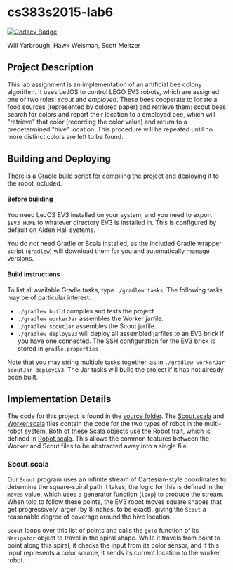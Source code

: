 # cs383s2015-lab6

[![Codacy Badge](https://www.codacy.com/project/badge/7378757016b7487084f11b23e064667c)](https://www.codacy.com)

Will Yarbrough, Hawk Weisman, Scott Meltzer

Project Description
--------------------

This lab assignment is an implementation of an artificial bee colony algorithm.
It uses LeJOS to control LEGO EV3 robots, which are assigned one of two roles:
*scout* and *employed*. These bees cooperate to locate a food sources
(represented by colored paper) and retrieve them: scout bees search for colors
and report their location to a employed bee, which will "retrieve" that color
(recording the color value) and return to a predetermined "hive" location. This
procedure will be repeated until no more distinct colors are left to be found.

Building and Deploying
----------------------

There is a Gradle build script for compiling the project and deploying it to the robot included. 

#### Before building

You need LeJOS EV3 installed on your system, and you need to export `$EV3_HOME` to whatever directory EV3 is installed in. This is configured by default on Alden Hall systems. 

You do _not_ need Gradle or Scala installed, as the included Gradle wrapper script (`gradlew`) will download them for you and automatically manage versions.

#### Build instructions

To list all available Gradle tasks, type `./gradlew tasks`. The following tasks may be of particular interest:

+ `./gradlew build` compiles and tests the project
+ `./gradlew workerJar` assembles the Worker jarfile.
+ `./gradlew scoutJar` assembles the Scout jarfile.
+ `./gradlew deployEV3` will deploy all assembled jarfiles to an EV3 brick if you have one connected. The SSH configuration for the EV3 brick is stored in `gradle.properties`

Note that you may string multiple tasks together, as in `./gradlew workerJar scoutJar deployEV3`. The Jar tasks will build the project if it has not already been built.

Implementation Details
----------------------

The code for this project is found in the [source
folder](src/main/scala/edu/allegheny/beecolony). The
[Scout.scala](src/main/scala/edu/allegheny/beecolony/Scout.scala) and
[Worker.scala](src/main/scala/edu/allegheny/beecolony/Worker.scala) files
contain the code for the two types of robot in the multi-robot system. Both of
these Scala objects use the Robot trait, which is defined in
[Robot.scala](src/main/scala/edu/allegheny/beecolony/Robot.scala). This allows
the common features between the Worker and Scout files to be abstracted away
into a single file.

### Scout.scala
Our `Scout` program uses an infinite stream of Cartesian-style coordinates to
determine the square-spiral path it takes; the logic for this is defined in the
`moves` value, which uses a generator function (`loop`) to produce the stream.
When told to follow these points, the EV3 robot moves square shapes that get
progressively larger (by 8 inches, to be exact), giving the `Scout` a
reasonable degree of coverage around the hive location.

`Scout` loops over this list of points and calls the `goTo` function of its
`Navigator` object to travel in the spiral shape. While it travels from point
to point along this spiral, it checks the input from its color sensor, and if
this input represents a color source, it sends its current location to the
worker robot.

